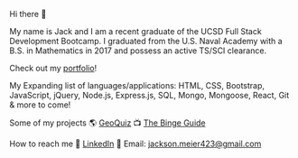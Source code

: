 Hi there 👋

My name is Jack and I am a recent graduate of the UCSD Full Stack Development Bootcamp. I graduated from the U.S. Naval Academy with a B.S. in Mathematics in 2017 and possess an active TS/SCI clearance.

Check out my [portfolio](https://meierj423.github.io/react-portfolio/)!

My Expanding list of languages/applications:
HTML, CSS, Bootstrap, JavaScript, jQuery, Node.js, Express.js, SQL, Mongo, Mongoose, React, Git & more to come!

Some of my projects
🌎 [GeoQuiz](https://geo1quiz.herokuapp.com/)
📺 [The Binge Guide](https://jmsj2.herokuapp.com/)

How to reach me
📑 [LinkedIn](https://www.linkedin.com/in/jackson-meier/) 📧 Email: [jackson.meier423@gmail.com](jackson.meier423@gmail.com)
